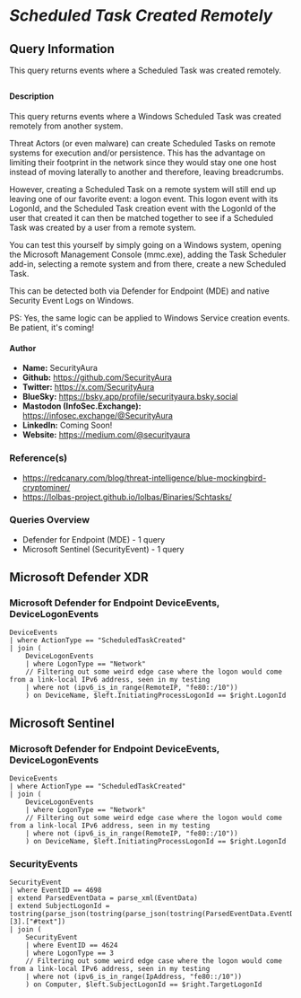 # *Scheduled Task Created Remotely*

## Query Information

This query returns events where a Scheduled Task was created remotely.

##

#### Description

This query returns events where a Windows Scheduled Task was created remotely from another system.

Threat Actors (or even malware) can create Scheduled Tasks on remote systems for execution and/or persistence. This has the advantage on limiting their footprint in the network since they would stay one one host instead of moving laterally to another and therefore, leaving breadcrumbs.

However, creating a Scheduled Task on a remote system will still end up leaving one of our favorite event: a logon event. This logon event with its LogonId, and the Scheduled Task creation event with the LogonId of the user that created it can then be matched together to see if a Scheduled Task was created by a user from a remote system.

You can test this yourself by simply going on a Windows system, opening the Microsoft Management Console (mmc.exe), adding the Task Scheduler add-in, selecting a remote system and from there, create a new Scheduled Task.

This can be detected both via Defender for Endpoint (MDE) and native Security Event Logs on Windows.

PS: Yes, the same logic can be applied to Windows Service creation events. Be patient, it's coming!

#### Author <Optional>
- **Name:** SecurityAura
- **Github:** https://github.com/SecurityAura
- **Twitter:** https://x.com/SecurityAura
- **BlueSky:** https://bsky.app/profile/securityaura.bsky.social
- **Mastodon (InfoSec.Exchange):** https://infosec.exchange/@SecurityAura
- **LinkedIn:** Coming Soon!
- **Website:** https://medium.com/@securityaura

### Reference(s)

- https://redcanary.com/blog/threat-intelligence/blue-mockingbird-cryptominer/
- https://lolbas-project.github.io/lolbas/Binaries/Schtasks/

### Queries Overview ###

- Defender for Endpoint (MDE) - 1 query
- Microsoft Sentinel (SecurityEvent) - 1 query

## Microsoft Defender XDR ##
### Microsoft Defender for Endpoint DeviceEvents, DeviceLogonEvents ###
```KQL
DeviceEvents
| where ActionType == "ScheduledTaskCreated"
| join (
    DeviceLogonEvents
    | where LogonType == "Network"
    // Filtering out some weird edge case where the logon would come from a link-local IPv6 address, seen in my testing
    | where not (ipv6_is_in_range(RemoteIP, "fe80::/10"))
    ) on DeviceName, $left.InitiatingProcessLogonId == $right.LogonId
```
## Microsoft Sentinel ##
### Microsoft Defender for Endpoint DeviceEvents, DeviceLogonEvents ###
```KQL
DeviceEvents
| where ActionType == "ScheduledTaskCreated"
| join (
    DeviceLogonEvents
    | where LogonType == "Network"
    // Filtering out some weird edge case where the logon would come from a link-local IPv6 address, seen in my testing
    | where not (ipv6_is_in_range(RemoteIP, "fe80::/10"))
    ) on DeviceName, $left.InitiatingProcessLogonId == $right.LogonId
```
### SecurityEvents ###
```KQL
SecurityEvent
| where EventID == 4698
| extend ParsedEventData = parse_xml(EventData)
| extend SubjectLogonId = tostring(parse_json(tostring(parse_json(tostring(ParsedEventData.EventData)).Data))[3].["#text"])
| join (
    SecurityEvent
    | where EventID == 4624
    | where LogonType == 3
    // Filtering out some weird edge case where the logon would come from a link-local IPv6 address, seen in my testing
    | where not (ipv6_is_in_range(IpAddress, "fe80::/10"))
    ) on Computer, $left.SubjectLogonId == $right.TargetLogonId
```
